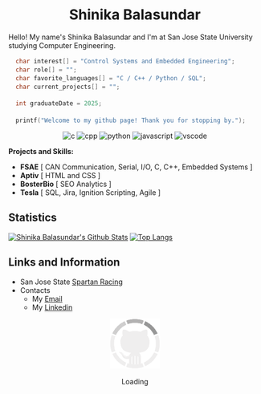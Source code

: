 <h1 align="center">
  <b>Shinika Balasundar</b>
</h1>

Hello! My name's Shinika Balasundar and I'm at San Jose State University studying Computer Engineering.

```c
  char interest[] = "Control Systems and Embedded Engineering";
  char role[] = "";
  char favorite_languages[] = "C / C++ / Python / SQL";
  char current_projects[] = "";
  
  int graduateDate = 2025;
  
  printf("Welcome to my github page! Thank you for stopping by.");
```
<p align="center">
<img src="https://user-images.githubusercontent.com/59575502/127426751-01af6b81-3523-47d2-95b8-6166f9c3c3aa.png" alt="c" width="25" height="25" />
<img src="https://user-images.githubusercontent.com/59575502/127426757-5335f7bc-c63a-4e58-9e96-f43982df842d.png" alt="cpp" width="25" height="25" />
<img src="https://user-images.githubusercontent.com/59575502/127426759-a687aa90-d647-46c9-86f7-c8e948f8095e.png" alt="python" width="25" height="25" />
<img src="https://user-images.githubusercontent.com/59575502/127426312-4a7a6d79-4b40-4b06-8c94-824ea3e8410e.png" alt="javascript" width="25" height="25" />
<img src="https://user-images.githubusercontent.com/59575502/127427980-4b5ba4cf-daee-474f-a500-872181ccc470.png" alt="vscode" width="25" height="25" />
</p>

**Projects and Skills:**
- **FSAE** [ CAN Communication, Serial, I/O, C, C++, Embedded Systems ]
- **Aptiv** [ HTML and CSS ]
- **BosterBio** [ SEO Analytics ]
- **Tesla** [ SQL, Jira, Ignition Scripting, Agile ]

## Statistics

<a href="https://github.com/shibcreate"><img alt="Shinika Balasundar's Github Stats" src="https://github-readme-stats.vercel.app/api/?username=shibcreate&show_icons=true&title_color=fff&icon_color=79ff97&text_color=9f9f9f&bg_color=151515&show_icons=true&count_private=true&hide_border=true" height="141px"/></a>
[![Top Langs](https://github-readme-stats.vercel.app/api/top-langs/?username=shibcreate&layout=compact)](https://github.com/shibcreate/github-readme-stats)

## Links and Information

- San Jose State [Spartan Racing](https://www.sjsuformulasae.com/)
- Contacts
  - My [Email](mailto:shinikab@outlook.com)
  - My [Linkedin](https://www.linkedin.com/in/shinika-balasundar/)
  
  
<div align="center">
    <img src="GitHub.gif" height="100" />
    <p>Loading</p>
</div>
